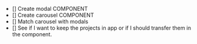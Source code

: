 * [] Create modal COMPONENT
* [] Create carousel COMPONENT
* [] Match carousel with modals
* [] See if I want to keep the projects in app or if I should transfer them in the component.
